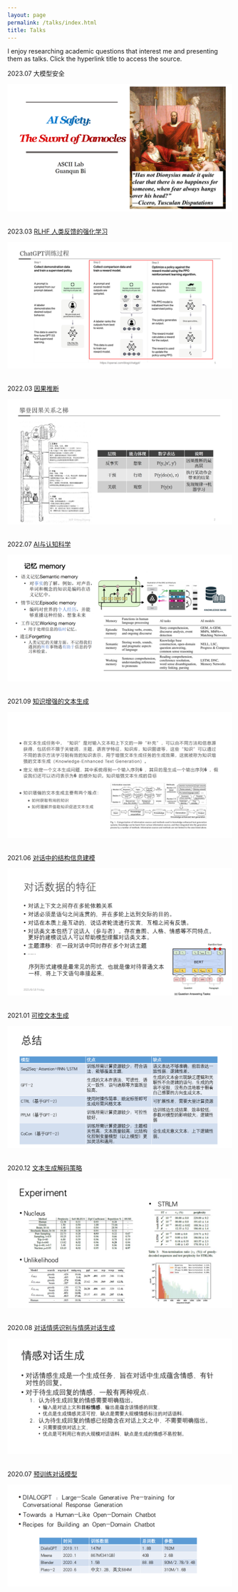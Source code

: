```yaml
---
layout: page
permalink: /talks/index.html
title: Talks
---
```


I enjoy researching academic questions that interest me and presenting them as talks.
Click the hyperlink title to access the source.<br>

2023.07 大模型安全
[]()
<center>
<img src="/talks/cover_aisafety.png">
</center>
<br>

2023.03 [RLHF 人类反馈的强化学习](https://drive.google.com/file/d/1FhIvl3b7IFR4ebuDZ7S_wI5HRb1nQb9f/view)
<center>
<img src="/talks/cover_RLHF.png">
</center>
<br>

2022.03 [因果推断](talks/20230303-ChatGPT-RLHF-final.pptx)
<center>
<img src="/talks/cover_causal.png">
</center>
<br>

2022.07 [AI与认知科学](talks/220708-AI与认知科学(I).pdf.pptx)
<center>
<img src="/talks/cover_cognition.png">
</center>
<br>

2021.09 [知识增强的文本生成](talks/220708-AI与认知科学(I).pdf.pptx)
<center>
<img src="/talks/cover_知识增强文本生成.png">
</center>
<br>

2021.06 [对话中的结构信息建模](talks/220708-AI与认知科学(I).pdf.pptx)
<center>
<img src="/talks/cover_对话中的结构信息建模.png">
</center>
<br>

2021.01 [可控文本生成](talks/220708-AI与认知科学(I).pdf.pptx)
<center>
<img src="/talks/cover_可控文本生成.png">
</center>
<br>

2020.12 [文本生成解码策略]()
<center>
<img src="/talks/cover_文本生成解码策略.png">
</center>
<br>

2020.08 [对话情感识别与情感对话生成]()
<center>
<img src="/talks/cover_情感对话.png">
</center>
<br>

2020.07 [预训练对话模型]()
<center>
<img src="/talks/cover_预训练对话模型.png">
</center>
<br>

